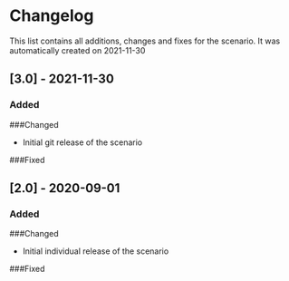 # Changelog
This list contains all additions, changes and fixes for the scenario.
It was automatically created on 2021-11-30

## [3.0] - 2021-11-30
### Added

###Changed
- Initial git release of the scenario

###Fixed


## [2.0] - 2020-09-01
### Added

###Changed
- Initial individual release of the scenario

###Fixed

